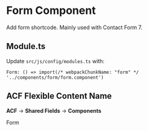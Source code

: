 # Form Component

Add form shortcode. Mainly used with Contact Form 7.

## Module.ts

Update `src/js/config/modules.ts` with:

`Form: () => import(/* webpackChunkName: "form" */ '../components/form/form.component')`

## ACF Flexible Content Name

**ACF** -> **Shared Fields** -> **Components**

Form
